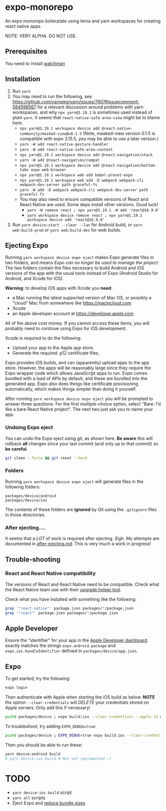 # expo-monorepo

An expo monorepo boilerplate using lerna and yarn workspaces for creating react native apps.

NOTE: VERY ALPHA. DO NOT USE.

## Prerequisites

You need to install [watchman](https://facebook.github.io/watchman/)

## Installation

1. Run `yarn`
1. You may need to run the following, see <https://github.com/yarnpkg/yarn/issues/7807#issuecomment-584598567> for a relevant discussion around problems with yarn workspaces, and why `npx yarn@1.19.1` is sometimes used instead of plain `yarn`. It seems that `react-native-safe-area-view` might be to blame here.
    - `npx yarn@1.19.1 workspace device add @react-native-community/masked-view@=0.1.5` (Note, masked-view version 0.1.5 is compatible with expo 3.15.5, you may be able to use a later version.)
    - `yarn -W add react-native-gesture-handler`
    - `yarn -W add react-native-safe-area-context`
    - `npx yarn@1.19.1 workspace device add @react-navigation/stack`
    - `yarn -W add @react-navigation/compat`
    - `npx yarn@1.19.1 workspace device add @react-navigation/bottom-tabs expo-web-browser`
    - `npx yarn@1.19.1 workspace web add babel-preset-expo`
    - `npx yarn@1.19.1 workspace web add -D webpack webpack-cli webpack-dev-server path graceful-fs`
    - `yarn -W add -D webpack webpack-cli webpack-dev-server path graceful-fs`
    - You may also need to ensure compatible versions of React and React Native are used. Some deps install other versions. Good luck!
        - `yarn -W remove react ; npx yarn@1.19.1 -W add 'react@16.9.0'`
        - `yarn workspace device remove react ; npx yarn@1.19.1 workspace device add 'react@16.9.0'`
1. Run `yarn device:start --clear --lan` for Android build, or `yarn web:build-prod` or `yarn web:build-dev` for web builds.


## Ejecting Expo

Running `yarn workspace device expo eject` makes Expo generate files in two folders, and means _Expo can no longer be used to manage the project_. The two folders contain the files necessary to build Android and iOS versions of the app with the usual tools instead of Expo (Android Studio for Android, and Xcode for iOS).

**Warning**: to develop iOS apps with Xcode you **need**:

- a Mac running the latest supported version of Mac OS, or possibly a "cloud" Mac from somewhere like <https://macincloud.com>
- Xcode
- an Apple developer account at <https://developer.apple.com>

All of the above cost money. If you cannot access these items, you will probably need to continue using Expo for iOS development.

Xcode is required to do the following:

- Upload your app to the Apple app store.
- Generate the required .p12 certificate files.

Expo provides iOS builds, and can (apparently) upload apps to the app store. However, the apps will be reasonably large since they require the Expo wrapper code which allows JavaScript apps to run. Expo comes bundled with a load of APIs by default, and these are bundled into the generated app. Expo also does things like certificate provisioning automatically, which makes things simpler than doing it yourself.

After running `yarn workspace device expo eject` you will be prompted to answer three questions. For the first multiple-choice option, select "Bare: I'd like a bare React Native project". The next two just ask you to name your app.


### Undoing Expo eject

You can undo the Expo eject using git, as shown here. **Be aware** this will rollback **all** changes since your last commit (and only _up to_ that commit) so **be careful**.

```sh
git clean --force && git reset --hard
```

### Folders

Running `yarn workspace device expo eject` will generate files in the following folders:

```
packages/device/android
packages/device/ios
```

The contents of these folders are **ignored** by Git using the `.gitignore` files in those directories.

### After ejecting....

It seems that a *LOT* of work is required after ejecting. *Sigh*. My attempts are documented in [after-ejecting.md](after-ejecting.md). This is very much a work in progress!


## Trouble-shooting

### React and React Native compatibility

The versions of React and React Native need to be compatible. Check what the React Native team use with their [upgrade helper tool](https://react-native-community.github.io/upgrade-helper/?from=0.61.0&to=0.62.0-rc.0).

Check what you have installed with something like the following:

```sh
grep '"react-native"' package.json packages/*/package.json
grep '"react"' package.json packages/*/package.json
```

## Apple Developer

Ensure the "identifier" for your app in the [Apple Developer dashboard](https://developer.apple.com/account) exactly matches the strings `expo.android.package` and `expo.ios.bundleIdentifier` defined in `packages/device/app.json`.


## Expo

To get started, try the following:

```sh
expo login
```

Then authenticate with Apple when starting the iOS build as below. **NOTE** the option `--clear-credentials` will *DELETE* your credentials stored on Apple servers. Only add this if necessary!

```sh
pushd packages/device ; expo build:ios --clear-credentials --apple-id my@appleId.com ; popd
```

To troubleshoot, try adding `EXPO_DEBUG=true`:

```sh
pushd packages/device ; EXPO_DEBUG=true expo build:ios --clear-credentials --apple-id my@appleId.com ; popd
```


Then you should be able to run these:

```sh
yarn device:android build
# yarn device:ios build # Not yet implemented :(
```

# TODO

- `yarn device:ios build` script
- `yarn all` scripts
- Eject Expo and [reduce bundle sizes](https://medium.com/@aswinmohanme/how-i-reduced-the-size-of-my-react-native-app-by-86-27be72bba640)
